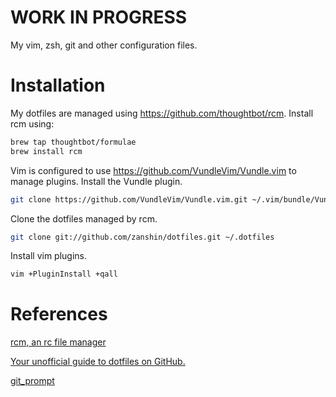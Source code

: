 # WORK IN PROGRESS

My vim, zsh, git and other configuration files.

# Installation

My dotfiles are managed using https://github.com/thoughtbot/rcm. Install rcm using:

```bash
brew tap thoughtbot/formulae
brew install rcm
```

Vim is configured to use https://github.com/VundleVim/Vundle.vim to manage plugins. Install the Vundle plugin.

```bash
git clone https://github.com/VundleVim/Vundle.vim.git ~/.vim/bundle/Vundle.vim
```

Clone the dotfiles managed by rcm.

```bash
git clone git://github.com/zanshin/dotfiles.git ~/.dotfiles
```

Install vim plugins.

```bash
vim +PluginInstall +qall
```

# References

[rcm, an rc file manager](https://robots.thoughtbot.com/rcm-for-rc-files-in-dotfiles-repos)

[Your unofficial guide to dotfiles on GitHub.](https://dotfiles.github.io)

[git_prompt](https://gist.github.com/joshdick/4415470)
